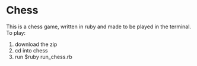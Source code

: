 # Chess

This is a chess game, written in ruby and made to be played in the terminal.
To play:
1. download the zip
2. cd into chess
3. run $ruby run_chess.rb
